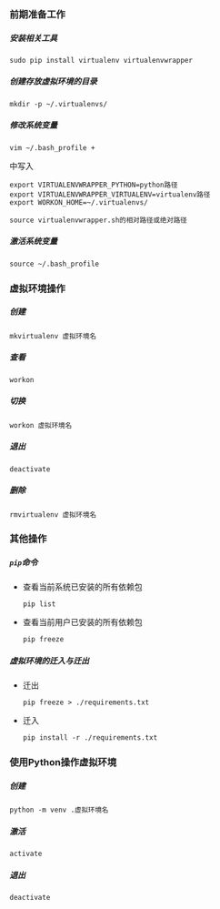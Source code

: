 ### 前期准备工作

##### 安装相关工具

```shell
sudo pip install virtualenv virtualenvwrapper
```

##### 创建存放虚拟环境的目录

```shell
mkdir -p ~/.virtualenvs/
```

##### 修改系统变量

```shell
vim ~/.bash_profile +
```

中写入

```shell
export VIRTUALENVWRAPPER_PYTHON=python路径
export VIRTUALENVWRAPPER_VIRTUALENV=virtualenv路径
export WORKON_HOME=~/.virtualenvs/

source virtualenvwrapper.sh的相对路径或绝对路径
```

##### 激活系统变量

```shell
source ~/.bash_profile
```

### 虚拟环境操作

##### 创建

```shell
mkvirtualenv 虚拟环境名
```

##### 查看

```shell
workon
```

##### 切换

```shell
workon 虚拟环境名
```

##### 退出

```shell
deactivate
```

##### 删除

```shell
rmvirtualenv 虚拟环境名
```

### 其他操作

##### `pip`命令

* 查看当前系统已安装的所有依赖包

    ```shell
    pip list
    ```

* 查看当前用户已安装的所有依赖包

    ```shell
    pip freeze
    ```

##### 虚拟环境的迁入与迁出

* 迁出

    ```shell
    pip freeze > ./requirements.txt
    ```

* 迁入

    ```shell
    pip install -r ./requirements.txt
    ```

### 使用Python操作虚拟环境

##### 创建

```shell
python -m venv .虚拟环境名
```

##### 激活

```shell
activate
```

##### 退出

```shell
deactivate
```